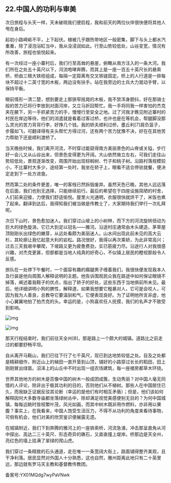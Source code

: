 ## 22.中国人的功利与审美
次日旅程与头天一样，天未破晓我们便启程，我和前天的两位伙伴很快便将其他人甩在身后。


起初小路崎岖不平，上下起伏。植被几乎跟热带地区一般密集，脚下与头上都水汽重重，除了浸泡浴缸当中，我从没浸润如此。行至山势较低处，山谷变宽，情况有所改善，旅程也愉悦起来。


有一次经过一座小寨村后，我们行至高耸的悬崖，俯瞰从南方注入的一条大河。我们所在之处五十英尺以下，河流咆哮奔腾，而其上是一座一百五十英尺长的悬索桥，桥由三根大铁缆组成，每隔一定距离有交叉铁链固定。桥上的人行道是一排每块不超过十二英寸宽的木板，两边没有扶手。站在我旁边的士兵大力晃动手臂，以保持平衡。


眼前情形一清二楚，想到要走上那狭窄摇晃的木板，我不禁浑身颤抖，好在那骑士般的苦力已将行李放到对面河岸，又立马折回帮忙。我一手将同我一样害怕的杰克夹在腋下，另一手抓紧苦力的手，慢慢行至安全之地。过了河我才瞧见附近寨村的村民在岸边等待，他们的消遣就是看着过客过桥，也许也是在等机会，帮腿脚没那么灵光的苦力背背行李，好挣几个钱。我的轿夫顺利过桥，墨丘利[7]肩负篮子，步履如飞，可翻译得有夫头帮忙方得过河，还有两个苦力犹豫不决，好在在其他苦力帮助下还是顺利渡桥了。


当天晚些时候，我们离开河流，不时穿过能窥得南方美丽景色的山脊或关隘，步行好一会儿又从山谷出来，但景色变得更为开阔。大山依然耸立左右，可我们走往山势较低处，景观逐渐改变，周围开始出现棕榈树、竹子和桃子树。沿路村落规模较小，不比寨村大多少，途经第一处时，我坐在轿子上，眼看不适合停驻就餐，便决定走到下一处方进食。


然而第二处的条件更差，唯一的客栈已然拆毁废弃。虽然天色已晚，其他人远远落在后面，我们也别无选择，只能继续前行。最后的希望在于四座设施简陋的村舍，人们前来迎接，力使我们舒适愉悦。屋里火光通明，衣服很快就烘干了，米饭也煮了起来。翻译到达后，我得知我们被当做是传教士了，大家期待我们举行一次礼拜呢。


次日下山时，景色愈加迷人。我们穿过山坡上的小树林，而下方的河流旋转扭动为巨大的绿色旋涡，它已大到足以冠名——雅河。沿途村庄通常由木头建造，茅草屋顶刚刚长出绿色的嫩芽，从远处看颇为美丽迷人。山水间出现此前未见的高大云杉，其轮廓让我忆起意大利的岩松。路况很好，我得以再次乘轿，为此非常高兴；过去三天我艰辛攀爬，下坡路又更为疲惫费劲，实已筋疲力尽。沿途行人对我很感兴趣，对杰克更甚，但那都是当地人纯真的好奇心，不似镇上居民的瞪视那般令人反感。


旅队在一处停下午餐时，一个面容有趣的瘸腿男子缠着我们，我很快便发现我本人及行装是他向周围人解释说明的主题。他告诉围观民众我在路途中如何保证眼镜不掉落，阐述着我鞋子的优点，指出了轿子的好处，这些东西于当地俱前所未见。最后，他详细讲明小狗的脾性，解释道，如果我想要它粗暴对人，它可是会咬人，可因为我为人善良，总教导它要温驯和气，它便表现良好。为了证明他所言非虚，他小心翼翼地拍了拍杰克的头。幸运的是，小狗喜欢任人抚摸，我们的名声才不致受到影响。


![img](https://pic3.zhimg.com/v2-41832025d20525922e3adbb880be582e.webp)

![img](https://pic1.zhimg.com/v2-75b8b183f9dd120bccbe38b762b034f0.webp)

那天行程结束时，我们前往天全州[8]，那是路上一个颇大的城镇。道路比之前走过的都要舒畅平坦。


自从离开马鞍山，我们已往下行了七千英尺，现已到达地势较低之处。目及之处都是精耕细作，附近山上的梯田一直开垦到山顶，铺好的小路穿过长长的稻田，田上刚刚冒出绿苗。沼泽上的山丘中不时出现一组农场建筑，每一座楼房都草木环绕。


世界其他地方的树木是否像中国的树木一般成团成簇，生动秀丽？对中国人毫无同情的人评论，除非出于极其功利的目的，否则他们从不植树。那些人在中国居住已久，而我缺乏证据反驳其论断（幸运的是他们有时相互矛盾）；但是，他们该如何解释因何大多数寺庙都坐落绿树丛中，除却满足视觉美感便别无目的？为何中国城镇，每每远眺时皆枝繁叶茂，风光如画，而其中树木既非用作燃料，亦非用以果腹？事实上，在我看来，中国人饱受生活压力，不得不从功利的角度来看待事物，可倘有机会，他们对美的欣赏鉴识便展露无遗。


在城镇附近，我们下到奔腾的雅河上的一座铁索桥，河流急涌，冲击那呈直角从河中探出、高达二三十英尺、形态奇异的礁石，又直直撞上堤岸。桥那边是天全州，亮红色的墙上挂满了翠绿的爬山虎。


我们穿过一条精致的石头通道，走在唯一一条宽阔大街上，路面铺得整齐美观，且干净利落。居民显然对外国人十分熟悉，这也自然，雅州距离此地只有二十英里远，那边就有罗马天主教和基督教传教团。


备案号:YX01MQdg7wyPaVNwk


